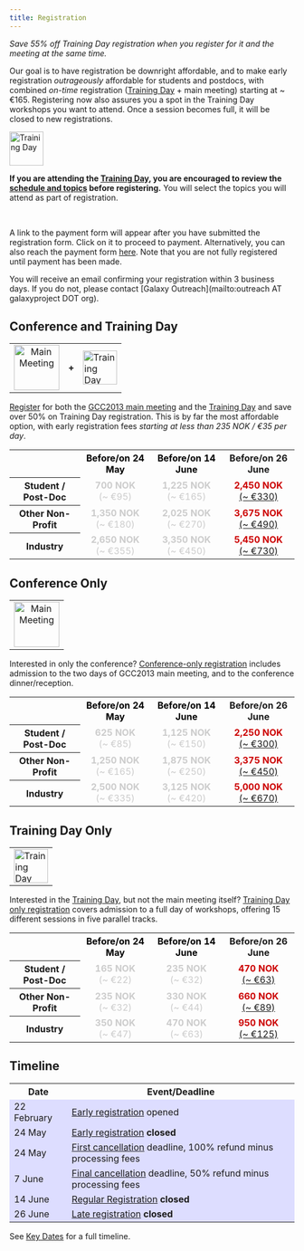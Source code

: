 ```yaml
---
title: Registration
---
```

<slot name="/events/gcc2013/header" />

<slot name="/events/gcc2013/linkbox" />

*Save 55% off Training Day registration when you register for it and the meeting at the same time.* 

Our goal is to have registration be downright affordable, and to make early registration *outrageously* affordable for students and postdocs, with combined *on-time* registration ([Training Day](/events/gcc2013/training-day/) + main meeting) starting at ~ €165.  Registering now also assures you a spot in the Training Day workshops you want to attend.  Once a session becomes full, it will be closed to new registrations.

<div class='left'><a href='/events/gcc2013/training-day/'><img src="/images/logos/GCC2013TrainingDayLogo200.png" alt="Training Day" height="60" /></a></div>

**If you are attending the [Training Day](/events/gcc2013/training-day/), you are encouraged to review the [schedule and topics](/events/gcc2013/training-day/) before registering.** You will select the topics you will attend as part of registration.

<br />

A link to the payment form will appear after you have submitted the registration form. Click on it to proceed to payment. Alternatively, you can also reach the payment form [here](http://bit.ly/gcc2013pay).  Note that you are not fully registered until payment has been made.

You will receive an email confirming your registration within 3 business days.  If you do not, please contact [Galaxy Outreach](mailto:outreach AT galaxyproject DOT org).

## Conference and Training Day

<table>
  <tr>
    <td style=" text-align: center; border: none;"> <a href='/events/gcc2013/program/'><img src="/images/logos/GCC2013Logo200.png" alt="Main Meeting" height="80" /></a> </td>
    <td style=" border: none;"> <strong>+</strong> </td>
    <td style=" border: none;"> <a href='/events/gcc2013/training-day/'><img src="/images/logos/GCC2013TrainingDayLogo200.png" alt="Training Day" height="60" /></a> </td>
  </tr>
</table>


[Register](http://bit.ly/gcc2013reg) for both the [GCC2013 main meeting](/events/gcc2013/program/) and the [Training Day](/events/gcc2013/training-day/) and save over 50% on Training Day registration.  This is by far the most affordable option, with early registration fees *starting at less than 235 NOK / €35 per day*.

<table>
  <tr>
    <td style=" border: none;"> </td>
    <th style=" color: #000;"> Before/on 24 May </th>
    <th style=" color: #000;"> Before/on 14 June </th>
    <th> Before/on 26 June </th>
  </tr>
  <tr>
    <th> Student / Post-Doc </th>
    <td style=" text-align: center; color: #ccc;"> <strong>700 NOK</strong> <br />(~ €95) </td>
    <td style=" text-align: center; color: #ccc;"> <strong>1,225 NOK</strong> <br />(~ €165) </td>
    <td style=" text-align: center; color: #c00;"> <strong>2,450 NOK</strong> <br /><a href='http://finance.yahoo.com/currency-converter/#from=NOK;to=EUR;amt=2450'>(~ €330)</a> </td>
  </tr>
  <tr>
    <th> Other Non-Profit </th>
    <td style=" text-align: center; color: #ccc;"> <strong>1,350 NOK</strong> <br />(~ €180) </td>
    <td style=" text-align: center; color: #ccc;"> <strong>2,025 NOK</strong> <br />(~ €270) </td>
    <td style=" text-align: center; color: #c00;"> <strong>3,675 NOK</strong> <br /><a href='http://finance.yahoo.com/currency-converter/#from=NOK;to=EUR;amt=3675'>(~ €490)</a> </td>
  </tr>
  <tr>
    <th> Industry </th>
    <td style=" text-align: center; color: #ccc;"> <strong>2,650 NOK</strong> <br />(~ €355) </td>
    <td style=" text-align: center; color: #ccc;"> <strong>3,350 NOK</strong> <br />(~ €450) </td>
    <td style=" text-align: center; color: #c00;"> <strong>5,450 NOK</strong> <br /><a href='http://finance.yahoo.com/currency-converter/#from=NOK;to=EUR;amt=5450'>(~ €730)</a> </td>
  </tr>
</table>


## Conference Only

<table>
  <tr>
    <td style=" text-align: center; border: none;"> <a href='/events/gcc2013/program/'><img src="/images/logos/GCC2013Logo200.png" alt="Main Meeting" height="80" /></a> </td>
  </tr>
</table>


Interested in only the conference?  [Conference-only registration](http://bit.ly/gcc2013reg) includes admission to the two days of GCC2013 main meeting, and to the conference dinner/reception.

<table>
  <tr>
    <td style=" border: none;"> </td>
    <th style=" color: #000;"> Before/on 24 May </th>
    <th style=" color: #000;"> Before/on 14 June </th>
    <th> Before/on 26 June </th>
  </tr>
  <tr>
    <th> Student / Post-Doc </th>
    <td style=" text-align: center; color: #ccc;"> <strong>625 NOK</strong> <br />(~ €85) </td>
    <td style=" text-align: center; color: #ccc;"> <strong>1,125 NOK</strong> <br />(~ €150) </td>
    <td style=" text-align: center; color: #c00;"> <strong>2,250 NOK</strong> <br /><a href='http://finance.yahoo.com/currency-converter/#from=NOK;to=EUR;amt=2250'>(~ €300)</a> </td>
  </tr>
  <tr>
    <th> Other Non-Profit </th>
    <td style=" text-align: center; color: #ccc;"> <strong>1,250 NOK</strong> <br />(~ €165) </td>
    <td style=" text-align: center; color: #ccc;"> <strong>1,875 NOK</strong> <br />(~ €250) </td>
    <td style=" text-align: center; color: #c00;"> <strong>3,375 NOK</strong> <br /><a href='http://finance.yahoo.com/currency-converter/#from=NOK;to=EUR;amt=3375'>(~ €450)</a> </td>
  </tr>
  <tr>
    <th> Industry </th>
    <td style=" text-align: center; color: #ccc;"> <strong>2,500 NOK</strong> <br />(~ €335) </td>
    <td style=" text-align: center; color: #ccc;"> <strong>3,125 NOK</strong> <br />(~ €420) </td>
    <td style=" text-align: center; color: #c00;"> <strong>5,000 NOK</strong> <br /><a href='http://finance.yahoo.com/currency-converter/#from=NOK;to=EUR;amt=5000'>(~ €670)</a> </td>
  </tr>
</table>


## Training Day Only

<table>
  <tr>
    <td style=" border: none;"> <a href='/events/gcc2013/program/'><img src="/images/logos/GCC2013TrainingDayLogo200.png" alt="Training Day" height="60" /></a> </td>
  </tr>
</table>


Interested in the [Training Day](/events/gcc2013/training-day/), but not the main meeting itself?  [Training Day only registration](http://bit.ly/gcc2013reg) covers admission to a full day of workshops, offering 15 different sessions in five parallel tracks.

<table>
  <tr>
    <td style=" border: none;"> </td>
    <th style=" color: #000;"> Before/on 24 May </th>
    <th style=" color: #000;"> Before/on 14 June </th>
    <th> Before/on 26 June </th>
  </tr>
  <tr>
    <th> Student / Post-Doc </th>
    <td style=" text-align: center; color: #ccc;"> <strong>165 NOK</strong> <br />(~ €22) </td>
    <td style=" text-align: center; color: #ccc;"> <strong>235 NOK</strong> <br />(~ €32) </td>
    <td style=" text-align: center; color: #c00;"> <strong>470 NOK</strong> <br /><a href='http://finance.yahoo.com/currency-converter/#from=NOK;to=EUR;amt=470'>(~ €63)</a> </td>
  </tr>
  <tr>
    <th> Other Non-Profit </th>
    <td style=" text-align: center; color: #ccc;"> <strong>235 NOK</strong> <br />(~ €32) </td>
    <td style=" text-align: center; color: #ccc;"> <strong>330 NOK</strong> <br />(~ €44) </td>
    <td style=" text-align: center; color: #c00;"> <strong>660 NOK</strong> <br /><a href='http://finance.yahoo.com/currency-converter/#from=NOK;to=EUR;amt=660'>(~ €89)</a> </td>
  </tr>
  <tr>
    <th> Industry </th>
    <td style=" text-align: center; color: #ccc;"> <strong>350 NOK</strong> <br />(~ €47) </td>
    <td style=" text-align: center; color: #ccc;"> <strong>470 NOK</strong> <br />(~ €63) </td>
    <td style=" text-align: center; color: #c00;"> <strong>950 NOK</strong> <br /><a href='http://finance.yahoo.com/currency-converter/#from=NOK;to=EUR;amt=950'>(~ €125)</a> </td>
  </tr>
</table>


## Timeline

<table>
  <tr class="th" >
    <th> Date </th>
    <th> Event/Deadline </th>
  </tr>
  <tr style="background-color: #ddf" >
    <td> 22 February </td>
    <td> <a href='/events/gcc2013/register/'>Early registration</a> opened </td>
  </tr>
  <tr style="background-color: #ddf" >
    <td> 24 May </td>
    <td> <a href='/events/gcc2013/register/'>Early registration</a> <strong>closed</strong> </td>
  </tr>
  <tr style="background-color: #ddf" >
    <td> 24 May </td>
    <td> <a href='/events/gcc2013/register/'>First cancellation</a> deadline, 100% refund minus processing fees </td>
  </tr>
  <tr style="background-color: #ddf" >
    <td> 7 June </td>
    <td> <a href='/events/gcc2013/register/'>Final cancellation</a> deadline,  50% refund minus processing fees </td>
  </tr>
  <tr style="background-color: #ddf" >
    <td> 14 June </td>
    <td> <a href='/events/gcc2013/register/'>Regular Registration</a> <strong>closed</strong> </td>
  </tr>
  <tr style="background-color: #ddf" >
    <td> 26 June </td>
    <td> <a href='/events/gcc2013/register/'>Late registration</a> <strong>closed</strong> </td>
  </tr>
</table>


See [Key Dates](/events/gcc2013/key-dates/) for a full timeline.

<slot name="/events/gcc2013/footer" />

